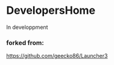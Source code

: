 DevelopersHome
==============

In developpment


### forked from:  
https://github.com/geecko86/Launcher3
